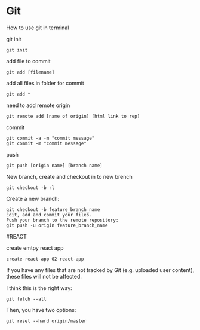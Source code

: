 # Git
How to use git in terminal

git init
```shell
git init
```

add file to commit
```shell
git add [filename] 
```


add all files in folder for commit
```shell
git add *
```


need to add remote origin
```shell
git remote add [name of origin] [html link to rep]
```

commit
```shell
git commit -a -m "commit message"
git commit -m "commit message"
```

push
```shell
git push [origin name] [branch name]
```

New branch, create and checkout in to new brench
```shell
git checkout -b rl
```

Create a new branch:
```shell
git checkout -b feature_branch_name
Edit, add and commit your files.
Push your branch to the remote repository:
git push -u origin feature_branch_name
```


#REACT

create emtpy react app 
```shell
create-react-app 02-react-app
```


If you have any files that are not tracked by Git (e.g. uploaded user content), these files will not be affected.

I think this is the right way:
```shell
git fetch --all
```
Then, you have two options:
```shell
git reset --hard origin/master
```

